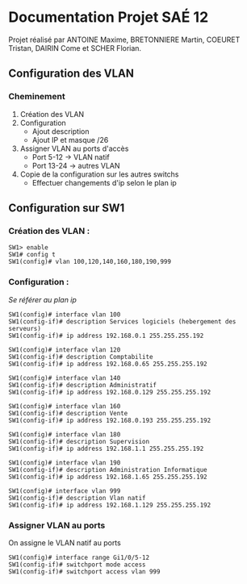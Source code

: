 # Documentation Projet SAÉ 12

Projet réalisé par ANTOINE Maxime, BRETONNIERE Martin, COEURET Tristan, DAIRIN Come et SCHER Florian.

## Configuration des VLAN

### Cheminement

1. Création des VLAN
2. Configuration
   - Ajout description
   - Ajout IP et masque /26
3. Assigner VLAN au ports d'accès
   - Port 5-12 -> VLAN natif
   - Port 13-24 -> autres VLAN
4. Copie de la configuration sur les autres switchs
   - Effectuer changements d'ip selon le plan ip

## Configuration sur SW1

### Création des VLAN :

```
SW1> enable
SW1# config t
SW1(config)# vlan 100,120,140,160,180,190,999
```

### Configuration :

*Se référer au plan ip*

```
SW1(config)# interface vlan 100
SW1(config-if)# description Services logiciels (hebergement des serveurs)
SW1(config-if)# ip address 192.168.0.1 255.255.255.192
```

```
SW1(config)# interface vlan 120
SW1(config-if)# description Comptabilite
SW1(config-if)# ip address 192.168.0.65 255.255.255.192
```

```
SW1(config)# interface vlan 140
SW1(config-if)# description Administratif
SW1(config-if)# ip address 192.168.0.129 255.255.255.192
```

```
SW1(config)# interface vlan 160
SW1(config-if)# description Vente
SW1(config-if)# ip address 192.168.0.193 255.255.255.192
```

```
SW1(config)# interface vlan 180
SW1(config-if)# description Supervision
SW1(config-if)# ip address 192.168.1.1 255.255.255.192
```

```
SW1(config)# interface vlan 190
SW1(config-if)# description Administration Informatique
SW1(config-if)# ip address 192.168.1.65 255.255.255.192
```

```
SW1(config)# interface vlan 999
SW1(config-if)# description Vlan natif
SW1(config-if)# ip address 192.168.1.129 255.255.255.192
```

### Assigner VLAN au ports

On assigne le VLAN natif au ports

```
SW1(config)# interface range Gi1/0/5-12
SW1(config-if)# switchport mode access
SW1(config-if)# switchport access vlan 999
```